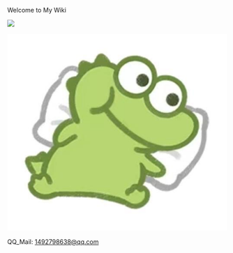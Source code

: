 Welcome to My Wiki

![](https://s1.imagehub.cc/images/2023/08/04/IMG_2540.jpeg)

![](../picture/im.jpg)


QQ_Mail: 1492798638@qq.com







